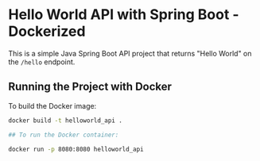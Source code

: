 # Hello World API with Spring Boot - Dockerized

This is a simple Java Spring Boot API project that returns "Hello World" on the `/hello` endpoint.

## Running the Project with Docker

To build the Docker image:
```bash
docker build -t helloworld_api .

## To run the Docker container:

docker run -p 8080:8080 helloworld_api

